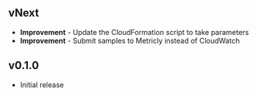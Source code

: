 ## vNext
- **Improvement** - Update the CloudFormation script to take parameters
- **Improvement** - Submit samples to Metricly instead of CloudWatch

## v0.1.0
- Initial release
